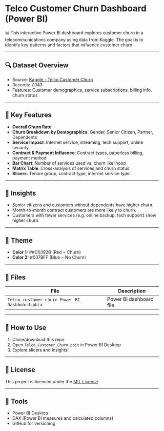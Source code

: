 # Telco Customer Churn Dashboard (Power BI)

📊 This interactive Power BI dashboard explores customer churn in a telecommunications company using data from Kaggle. The goal is to identify key patterns and factors that influence customer churn.

---

## 🔍 Dataset Overview

- Source: [Kaggle - Telco Customer Churn](https://www.kaggle.com/datasets/blastchar/telco-customer-churn)
- Records: 7,043
- Features: Customer demographics, service subscriptions, billing info, churn status

---

## 🎯 Key Features

- **Overall Churn Rate**
- **Churn Breakdown by Demographics**: Gender, Senior Citizen, Partner, Dependents
- **Service Impact**: Internet service, streaming, tech support, online security
- **Contract & Payment Influence**: Contract types, paperless billing, payment method
- **Bar Chart**: Number of services used vs. churn likelihood
- **Matrix Table**: Cross-analysis of services and churn status
- **Slicers**: Tenure group, contract type, internet service type

---

## 🧠 Insights

- Senior citizens and customers without dependents have higher churn.
- Month-to-month contract customers are more likely to churn.
- Customers with fewer services (e.g. online backup, tech support) show higher churn.

---

## 🎨 Theme

- **Color 1:** ##C0392B (Red = Churn)
- **Color 2:** #007BFF (Blue =  No Churn)

---

## 📁 Files

| File                          | Description                        |
|-------------------------------|------------------------------------|
| `Telco customer churn Power BI Dashboard.pbix`  | Power BI dashboard file            |

---

## 📌 How to Use

1. Clone/download this repo
2. Open `Telco_Customer_Churn.pbix` in Power BI Desktop
3. Explore slicers and insights!

---

## 📜 License

This project is licensed under the [MIT License](LICENSE).

---

## 🧰 Tools

- Power BI Desktop
- DAX (Power BI measures and calculated columns)
- GitHub for versioning
